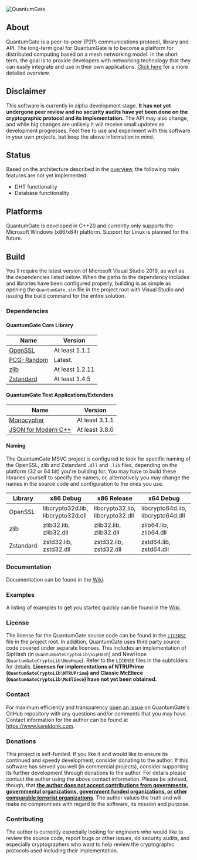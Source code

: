![QuantumGate](https://github.com/kareldonk/QuantumGate/blob/master/Graphics/Docs/splash.jpg)

## About

QuantumGate is a peer-to-peer (P2P) communications protocol, library and API. The long-term goal for QuantumGate is to become a platform for distributed computing based on a mesh networking model. In the short term, the goal is to provide developers with networking technology that they can easily integrate and use in their own applications. [Click here](https://github.com/kareldonk/QuantumGate/wiki/QuantumGate-Overview) for a more detailed overview.

## Disclaimer

This software is currently in alpha development stage. **It has not yet undergone peer review and no security audits have yet been done on the cryptographic protocol and its implementation.** The API may also change, and while big changes are unlikely it will receive small updates as development progresses. Feel free to use and experiment with this software in your own projects, but keep the above information in mind.

## Status

Based on the architecture described in the [overview](https://github.com/kareldonk/QuantumGate/wiki/QuantumGate-Overview), the following main features are not yet implemented:

- DHT functionality
- Database functionality

## Platforms

QuantumGate is developed in C++20 and currently only supports the Microsoft Windows (x86/x64) platform. Support for Linux is planned for the future.

## Build

You'll require the latest version of Microsoft Visual Studio 2019, as well as the dependencies listed below. When the paths to the dependency includes and libraries have been configured properly, building is as simple as opening the `QuantumGate.sln` file in the project root with Visual Studio and issuing the build command for the entire solution.

### Dependencies

#### QuantumGate Core Library

| Name | Version |
|------|---------|
| [OpenSSL](https://github.com/openssl/openssl) | At least 1.1.1 |
| [PCG-Random](https://github.com/imneme/pcg-cpp) | Latest. |
| [zlib](https://github.com/madler/zlib) | At least 1.2.11 |
| [Zstandard](https://github.com/facebook/zstd) | At least 1.4.5 |

#### QuantumGate Test Applications/Extenders

| Name | Version |
|------|---------|
| [Monocypher](https://github.com/LoupVaillant/Monocypher) | At least 3.1.1 |
| [JSON for Modern C++](https://github.com/nlohmann/json) | At least 3.8.0 |

#### Naming

The QuantumGate MSVC project is configured to look for specific naming of the OpenSSL, zlib and Zstandard `.dll` and `.lib` files, depending on the platform (32 or 64 bit) you're building for. You may have to build these libraries yourself to specify the names, or, alternatively you may change the names in the source code and configuration to the ones you use.

| Library | x86 Debug | x86 Release | x64 Debug | x64 Release |
|---------|-----------|-------------|-----------|-------------|
| OpenSSL | libcrypto32d.lib, libcrypto32d.dll | libcrypto32.lib, libcrypto32.dll | libcrypto64d.lib, libcrypto64d.dll | libcrypto64.lib, libcrypto64.dll |
| zlib | zlib32.lib, zlib32.dll | zlib32.lib, zlib32.dll | zlib64.lib, zlib64.dll | zlib64.lib, zlib64.dll |
| Zstandard | zstd32.lib, zstd32.dll | zstd32.lib, zstd32.dll | zstd64.lib, zstd64.dll | zstd64.lib, zstd64.dll |

### Documentation

Documentation can be found in the [Wiki](https://github.com/kareldonk/QuantumGate/wiki).

### Examples

A listing of examples to get you started quickly can be found in the [Wiki](https://github.com/kareldonk/QuantumGate/wiki/Examples).

### License

The license for the QuantumGate source code can be found in the [`LICENSE`](https://github.com/kareldonk/QuantumGate/blob/master/LICENSE) file in the project root. In addition, QuantumGate uses third party source code covered under separate licenses. This includes an implementation of SipHash (in `QuantumGateCryptoLib\SipHash`) and NewHope (`QuantumGateCryptoLib\NewHope`). Refer to the `LICENSE` files in the subfolders for details. **Licenses for implementations of NTRUPrime (`QuantumGateCryptoLib\NTRUPrime`) and Classic McEliece (`QuantumGateCryptoLib\McEliece`) have not yet been obtained.**

### Contact

For maximum efficiency and transparency [open an issue](https://github.com/kareldonk/QuantumGate/issues) on QuantumGate's GitHub repository with any questions and/or comments that you may have. Contact information for the author can be found at https://www.kareldonk.com.

### Donations

This project is self-funded. If you like it and would like to ensure its continued and speedy development, consider donating to the author. If this software has served you well (in commercial projects), consider supporting its further development through donations to the author. For details please contact the author using the above contact information. Please be advised, though, that **[the author does not accept contributions from governments, governmental organizations, government funded organizations, or other comparable terrorist organizations](https://blog.kareldonk.com/why-i-will-never-work-for-any-government-ever-again/)**. The author values the truth and will make no compromises with regard to the software, its mission and purpose.

### Contributing

The author is currently especially looking for engineers who would like to review the source code, report bugs or other issues, do security audits, and especially cryptographers who want to help review the cryptographic protocols used including their implementation.
